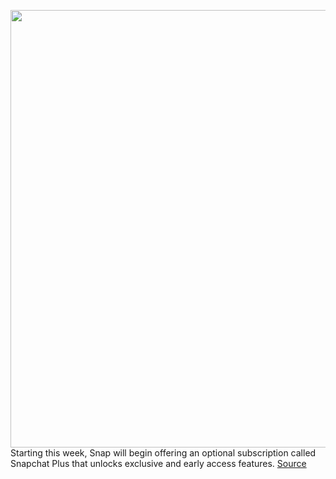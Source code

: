 <img src='https://cdn.vox-cdn.com/thumbor/jAfCOQJTfLndfnoRjLc4XNunuMU=/0x0:3840x2160/1200x800/filters:focal(1613x773:2227x1387)/cdn.vox-cdn.com/uploads/chorus_image/image/71028207/IntroducingSnapchat_.0.png' width='700px' /><br/>
Starting this week, Snap will begin offering an optional subscription called Snapchat Plus that unlocks exclusive and early access features.
<a href='https://www.theverge.com/2022/6/29/23187132/snapchat-plus-subscription-announced'> Source <a/>